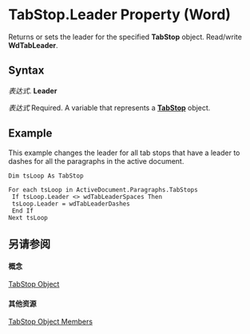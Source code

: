 
# TabStop.Leader Property (Word)

Returns or sets the leader for the specified  **TabStop** object. Read/write **WdTabLeader**.


## Syntax

 _表达式_. **Leader**

 _表达式_ Required. A variable that represents a **[TabStop](5290ae79-f728-24a8-6bb0-267072cd0288.md)** object.


## Example

This example changes the leader for all tab stops that have a leader to dashes for all the paragraphs in the active document.


```
Dim tsLoop As TabStop 
 
For each tsLoop in ActiveDocument.Paragraphs.TabStops 
 If tsLoop.Leader <> wdTabLeaderSpaces Then 
 tsLoop.Leader = wdTabLeaderDashes 
 End If 
Next tsLoop
```


## 另请参阅


#### 概念


[TabStop Object](5290ae79-f728-24a8-6bb0-267072cd0288.md)
#### 其他资源


[TabStop Object Members](http://msdn.microsoft.com/library/b63dd3c2-df0a-6bdc-7fce-1ee0aaee0bcb%28Office.15%29.aspx)